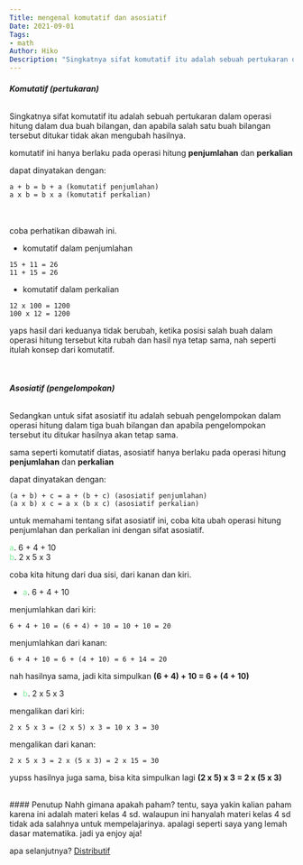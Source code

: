 ```yaml
---
Title: mengenal komutatif dan asosiatif
Date: 2021-09-01
Tags:
- math
Author: Hiko
Description: "Singkatnya sifat komutatif itu adalah sebuah pertukaran dalam operasi hitung dalam dua buah bilangan,dan apabila salah satu buah bilangan tersebut ditukar tidak akan mengubah hasilnya."
---
```


###### **Komutatif (pertukaran)**
Singkatnya sifat komutatif itu adalah sebuah pertukaran dalam operasi hitung dalam dua buah bilangan,
dan apabila salah satu buah bilangan tersebut ditukar tidak akan mengubah hasilnya.

komutatif ini hanya berlaku pada operasi hitung **penjumlahan** dan **perkalian**

dapat dinyatakan dengan:
<pre><code class="shell">a + b = b + a (komutatif penjumlahan)
a x b = b x a (komutatif perkalian)
</code></pre>

<br><br>
coba perhatikan dibawah ini.

* komutatif dalam penjumlahan
```
15 + 11 = 26
11 + 15 = 26
```

* komutatif dalam perkalian

<pre><code class="shell">12 x 100 = 1200
100 x 12 = 1200
</code></pre>

yaps hasil dari keduanya tidak berubah, ketika posisi salah buah dalam operasi hitung
tersebut kita rubah dan hasil nya tetap sama, nah seperti itulah konsep dari komutatif.

<script type="text/javascript">
	atOptions = {
		'key' : 'e00dc4387e6c63802d3ac0af944c2eb6',
		'format' : 'iframe',
		'height' : 250,
		'width' : 300,
		'params' : {}
	};
	document.write('<scr' + 'ipt type="text/javascript" src="http' + (location.protocol === 'https:' ? 's' : '') + '://www.highperformancedformats.com/e00dc4387e6c63802d3ac0af944c2eb6/invoke.js"></scr' + 'ipt>');
</script>
<br>

###### **Asosiatif (pengelompokan)**
Sedangkan untuk sifat asosiatif itu adalah sebuah pengelompokan dalam operasi hitung dalam tiga buah bilangan
dan apabila pengelompokan tersebut itu ditukar hasilnya akan tetap sama.

sama seperti komutatif diatas, asosiatif hanya berlaku pada operasi hitung **penjumlahan** dan **perkalian**


dapat dinyatakan dengan:
<pre><code class="shell">(a + b) + c = a + (b + c) (asosiatif penjumlahan)
(a x b) x c = a x (b x c) (asosiatif perkalian)
</code></pre>

<script type="text/javascript">
	atOptions = {
		'key' : '95fba8bb2be79d495864e534b9211d4d',
		'format' : 'iframe',
		'height' : 90,
		'width' : 728,
		'params' : {}
	};
	document.write('<scr' + 'ipt type="text/javascript" src="http' + (location.protocol === 'https:' ? 's' : '') + '://www.highperformancedformats.com/95fba8bb2be79d495864e534b9211d4d/invoke.js"></scr' + 'ipt>');
</script>

untuk memahami tentang sifat asosiatif ini, coba kita ubah operasi hitung
penjumlahan dan perkalian ini dengan sifat asosiatif.

<span style="color:#80ED99">a</span>. 6 + 4 + 10
<br>
<span style="color:#80ED99">b</span>. 2 x 5 x 3

coba kita hitung dari dua sisi, dari kanan dan kiri.

* <span style="color:#80ED99">a</span>. 6 + 4 + 10

menjumlahkan dari kiri:

	6 + 4 + 10 = (6 + 4) + 10 = 10 + 10 = 20

menjumlahkan dari kanan:

	6 + 4 + 10 = 6 + (4 + 10) = 6 + 14 = 20

nah hasilnya sama, jadi kita simpulkan **(6 + 4) + 10 = 6 + (4 + 10)**

* <span style="color:#80ED99">b</span>. 2 x 5 x 3

mengalikan dari kiri:
```
2 x 5 x 3 = (2 x 5) x 3 = 10 x 3 = 30
```

mengalikan dari kanan:
```
2 x 5 x 3 = 2 x (5 x 3) = 2 x 15 = 30
```

yupss hasilnya juga sama, bisa kita simpulkan lagi **(2 x 5) x 3 = 2 x (5 x 3)**



<br>
#### Penutup
Nahh gimana apakah paham? tentu, saya yakin kalian paham karena ini adalah materi
kelas 4 sd. walaupun ini hanyalah materi kelas 4 sd tidak ada salahnya untuk 
mempelajarinya. apalagi seperti saya yang lemah dasar matematika. jadi ya enjoy aja!


apa selanjutnya? <a href="https://archiko.my.id/blog/mengenal-distributif">Distributif</a>









